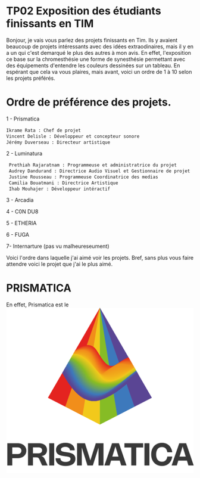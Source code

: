 # TP02 Exposition des étudiants finissants en TIM
Bonjour, je vais vous parlez des projets finissants en Tim. Ils y avaient beaucoup de projets intéressants avec des idées extraodinaires, mais il y en a un qui c'est demarqué le plus des autres à mon avis.
En effet, l'exposition ce base sur la chromesthésie une forme de synesthésie permettant avec des équipements d'entendre les couleurs dessinées sur un tableau. En espérant que cela va vous plaires, mais avant, voici un 
ordre de 1 à 10 selon les projets préférés.

# Ordre de préférence des projets.

1 -  Prismatica

    Ikrame Rata : Chef de projet
    Vincent Delisle : Développeur et concepteur sonore 
    Jérémy Duverseau : Directeur artistique

2 - Luminatura

     Prethiah Rajaratnam : Programmeuse et administratrice du projet
     Audrey Dandurand : Directrice Audio Visuel et Gestionnaire de projet
     Justine Rousseau : Programmeuse Coordinatrice des medias
     Camilia Bouatmani : Directrice Artistique 
     Ihab Mouhajer : Développeur intéractif


3 - Arcadia

4 - C0N DU8

5 - ETHERIA

6 - FUGA

7- Internarture (pas vu malheureseument)

Voici l'ordre dans laquelle j'ai aimé voir les projets. Bref, sans plus vous faire attendre voici le projet que j'ai le plus aimé.
# PRISMATICA
 En  effet, Prismatica est le ![photo](media/Prismatica.png)

